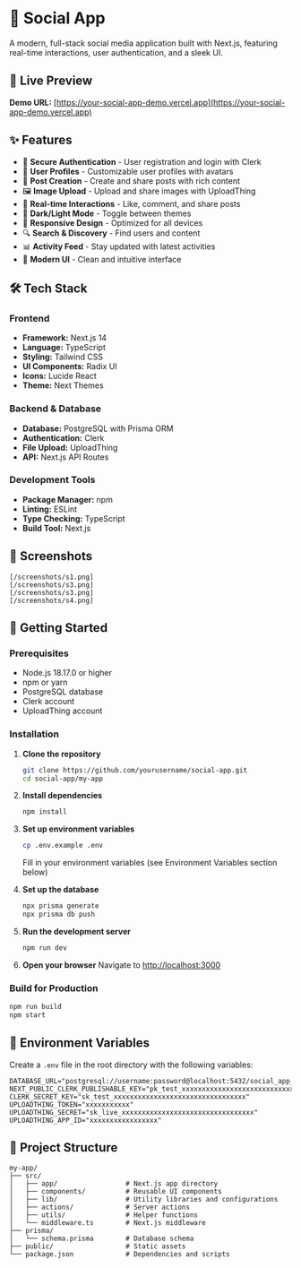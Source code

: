 # 🌟 Social App

A modern, full-stack social media application built with Next.js, featuring real-time interactions, user authentication, and a sleek UI.


## 🚀 Live Preview

**Demo URL:** [https://your-social-app-demo.vercel.app](https://your-social-app-demo.vercel.app)


## ✨ Features

- 🔐 **Secure Authentication** - User registration and login with Clerk
- 👤 **User Profiles** - Customizable user profiles with avatars
- 📝 **Post Creation** - Create and share posts with rich content
- 🖼️ **Image Upload** - Upload and share images with UploadThing
- 💬 **Real-time Interactions** - Like, comment, and share posts
- 🌙 **Dark/Light Mode** - Toggle between themes
- 📱 **Responsive Design** - Optimized for all devices
- 🔍 **Search & Discovery** - Find users and content
- 📊 **Activity Feed** - Stay updated with latest activities
- 🎨 **Modern UI** - Clean and intuitive interface

## 🛠️ Tech Stack

### Frontend
- **Framework:** Next.js 14
- **Language:** TypeScript
- **Styling:** Tailwind CSS
- **UI Components:** Radix UI
- **Icons:** Lucide React
- **Theme:** Next Themes

### Backend & Database
- **Database:** PostgreSQL with Prisma ORM
- **Authentication:** Clerk
- **File Upload:** UploadThing
- **API:** Next.js API Routes

### Development Tools
- **Package Manager:** npm
- **Linting:** ESLint
- **Type Checking:** TypeScript
- **Build Tool:** Next.js

## 📸 Screenshots

```
[/screenshots/s1.png]
[/screenshots/s3.png]
[/screenshots/s3.png]
[/screenshots/s4.png]
```

## 🚀 Getting Started

### Prerequisites

- Node.js 18.17.0 or higher
- npm or yarn
- PostgreSQL database
- Clerk account
- UploadThing account

### Installation

1. **Clone the repository**
   ```bash
   git clone https://github.com/yourusername/social-app.git
   cd social-app/my-app
   ```

2. **Install dependencies**
   ```bash
   npm install
   ```

3. **Set up environment variables**
   ```bash
   cp .env.example .env
   ```
   Fill in your environment variables (see Environment Variables section below)

4. **Set up the database**
   ```bash
   npx prisma generate
   npx prisma db push
   ```

5. **Run the development server**
   ```bash
   npm run dev
   ```

6. **Open your browser**
   Navigate to [http://localhost:3000](http://localhost:3000)

### Build for Production

```bash
npm run build
npm start
```

## 🔧 Environment Variables

Create a `.env` file in the root directory with the following variables:

```env
DATABASE_URL="postgresql://username:password@localhost:5432/social_app_db"
NEXT_PUBLIC_CLERK_PUBLISHABLE_KEY="pk_test_xxxxxxxxxxxxxxxxxxxxxxxxxxxxxxxxx"
CLERK_SECRET_KEY="sk_test_xxxxxxxxxxxxxxxxxxxxxxxxxxxxxxxxx"
UPLOADTHING_TOKEN="xxxxxxxxxxx"
UPLOADTHING_SECRET="sk_live_xxxxxxxxxxxxxxxxxxxxxxxxxxxxxxxxx"
UPLOADTHING_APP_ID="xxxxxxxxxxxxxxxxx"
```

## 📁 Project Structure

```
my-app/
├── src/
│   ├── app/                 # Next.js app directory
│   ├── components/          # Reusable UI components
│   ├── lib/                 # Utility libraries and configurations
│   ├── actions/             # Server actions
│   ├── utils/               # Helper functions
│   └── middleware.ts        # Next.js middleware
├── prisma/
│   └── schema.prisma        # Database schema
├── public/                  # Static assets
└── package.json             # Dependencies and scripts
```
